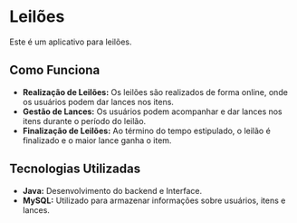 # Leilões

Este é um aplicativo para leilões.

## Como Funciona

- **Realização de Leilões:** Os leilões são realizados de forma online, onde os usuários podem dar lances nos itens.
- **Gestão de Lances:** Os usuários podem acompanhar e dar lances nos itens durante o período do leilão.
- **Finalização de Leilões:** Ao término do tempo estipulado, o leilão é finalizado e o maior lance ganha o item.

## Tecnologias Utilizadas

- **Java:** Desenvolvimento do backend e Interface.
- **MySQL:** Utilizado para armazenar informações sobre usuários, itens e lances.



